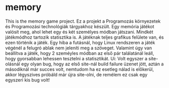memory
======

This is the memory game project.
Ez a projekt a Programozás környezetek és Programozási technológiák tárgyakhoz készült. Egy memória játékot valósít meg, ahol lehet egy és két személyes módban játszani. Mindkét játékmódhoz tartozik statisztika is. A játéknak teljes grafikus felülete van, és ezen történik a játék. Egy hiba a futásnál, hogy Linux rendszeren a játék végénél a felugró ablak nem jeleníti meg a szöveget. Valamint úgy van beállítva a játék, hogy 2 szeméyles módban az első pár találatánál leáll, hogy gyorsabban lehessen tesztelni a statisztikát.
Ui: Volt egyszer a site-olásnál egy olyan bug, hogy az első site-nál build failure üzenet jött, aztán a másodiknál már succes volt, nemtudom ha ez esetleg nálad is előkerül, akkor légyszives próbáld már újra site-olni, de remélem ez csak egy egyszeri kis bug volt!
